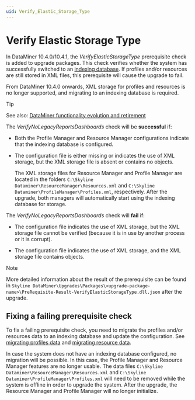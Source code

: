 ```yaml
---
uid: Verify_Elastic_Storage_Type
---
```


# Verify Elastic Storage Type

In DataMiner 10.4.0/10.4.1<!--RN 37763-->, the *VerifyElasticStorageType* prerequisite check is added to upgrade packages. This check verifies whether the system has successfully switched to an [indexing database](xref:Indexing_Database). If profiles and/or resources are still stored in XML files, this prerequisite will cause the upgrade to fail.

From DataMiner 10.4.0 onwards, XML storage for profiles and resources is no longer supported, and migrating to an indexing database is required.

> [!TIP]
> See also: [DataMiner functionality evolution and retirement](xref:Software_support_life_cycles#dataminer-functionality-evolution-and-retirement)

The *VerifyNoLegacyReportsDashboards* check will be **successful** if:

- Both the Profile Manager and Resource Manager configurations indicate that the indexing database is configured.

- The configuration file is either missing or indicates the use of XML storage, but the XML storage file is absent or contains no objects.

  The XML storage files for Resource Manager and Profile Manager are located in the folders `C:\Skyline Dataminer\ResourceManager\Resources.xml` and `C:\Skyline Dataminer\ProfileManager\Profiles.xml`, respectively. After the upgrade, both managers will automatically start using the indexing database for storage.

The *VerifyNoLegacyReportsDashboards* check will **fail** if:

- The configuration file indicates the use of XML storage, but the XML storage file cannot be verified (because it is in use by another process or it is corrupt).

- The configuration file indicates the use of XML storage, and the XML storage file contains objects.

> [!NOTE]
> More detailed information about the result of the prerequisite can be found in `Skyline DataMiner\Upgrades\Packages\<upgrade-package-name>\PreRequisite-Result-VerifyElasticStorageType.dll.json` after the upgrade.

## Fixing a failing prerequisite check

To fix a failing prerequisite check, you need to migrate the profiles and/or resources data to an indexing database and update the configuration. See [migrating profiles data](xref:Profile_migration_to_elastic) and [migrating resource data](xref:Resources_migration_to_elastic).

In case the system does not have an indexing database configured, no migration will be possible. In this case, the Profile Manager and Resource Manager features are no longer usable. The data files `C:\Skyline Dataminer\ResourceManager\Resources.xml` and `C:\Skyline Dataminer\ProfileManager\Profiles.xml` will need to be removed while the system is offline in order to upgrade the system. After the upgrade, the Resource Manager and Profile Manager will no longer initialize.
